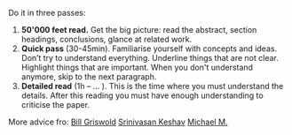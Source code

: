 Do it in three passes: 

1.  **50'000 feet read.** Get the big picture: read the abstract, section headings, conclusions, glance at related work.
2.  **Quick pass** (30-45min). Familiarise yourself with concepts and ideas. Don’t try to understand everything. Underline things that are not clear. Highlight things that are important. When you don't understand anymore, skip to the next paragraph. 
3.  **Detailed read** (1h – … ). This is the time where you must understand the details. After this reading you must have enough understanding to criticise the paper. 

More advice fro: [Bill Griswold](https://cseweb.ucsd.edu//~wgg/CSE210/howtoread.html) [Srinivasan Keshav](http://www.mit.edu/~fadel/courses/MAS.S66/papers/howtoread.pdf) [Michael M.](http://www.eecs.harvard.edu/~michaelm/postscripts/ReadPaper.pdf)